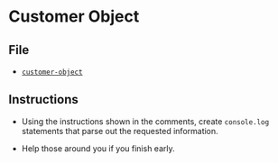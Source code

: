 # Customer Object

## File

* [`customer-object`](Unsolved/customer-object.html)

## Instructions

* Using the instructions shown in the comments, create `console.log` statements that parse out the requested information.

* Help those around you if you finish early.